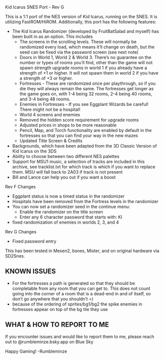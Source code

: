 Kid Icarus SNES Port - Rev G

This is a 1:1 port of the NES version of Kid Icarus, running on the SNES. It is utilizing FastROM/HiROM.  Additionally, this port has the following features:
* The Kid Icarus Randomizer (developed by FruitBatSalad and myself) has been built in as an option. This includes
    * The screens in the scrolling levels. These will normally be randomized every load, which means it’ll change on death, but the seed can be fixed via the password screen (see next note)
    * Doors in World 1, World 2 & World 3. There’s no guarantee on the number or types of rooms you’ll find, other than the game will not spawn strength upgrade rooms in world 1 if you already have a strength of +1 or higher. It will not spawn them in world 2 if you have a strength of +3 or higher.
    * Fortresses - These are randomized once per playthrough, so if you die they will always remain the same. The fortresses get longer as the game goes on, with 1-4 being 32 rooms, 2-4 being 40 rooms, and 3-4 being 48 rooms.
    * Enemies in Fortresses - If you see Eggplant Wizards be careful! There might not be a hospital!
    * World 4 screens and enemies
    * Removed the hidden score requirement for upgrade rooms
    * Adjusted prices in shops to be more reasonable
    * Pencil, Map, and Torch functionality are enabled by default in the fortresses so that you can find your way in the new mazes
    * Updated Title Screen & Credits
* Backgrounds, which have been adapted from the 3D Classic Version of Kid Icarus on the 3DS
* Ability to choose between two different NES palettes
* Support for MSU1 music, a selection of tracks are included in this archive, see tracklist.txt for which track is which if you want to replace them.  MSU will fall back to 2A03 if track is not present
* Bill and Lance can help you out if you want a boost

Rev F Changes
* Eggplant status is now a timed status in the randomizer
* Hospitals have been removed from the Fortress levels in the randomizer
* You can now set a randomizer seed in the continue menu:
    * Enable the randomizer on the title screen
    * Enter any 6 character password that starts with:  KI
* fixed randomization of enemies in worlds 2, 3, and 4

Rev G Changes
* Fixed password entry

This has been tested in Mesen2, bsnes, Mister, and on original hardware via SD2Snes.


KNOWN ISSUES
--------------------
* For the fortresses a path is generated so that they should be completable from any room that you can get to. This does not count going into the corner of a room that is a dead-end in and of itself, so don’t go anywhere that you shouldn’t =)
* because of the ordering of sprites/bg1/bg2 the spike enemies in fortresses appear on top of the bg tile they use



WHAT & HOW TO REPORT TO ME
--------------------------------------------
If you encounter issues and would like to report them to me, please reach out to @rumbleminze.bsky.app on Blue Sky

Happy Gaming!
-Rumbleminze

